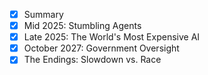 - [x] Summary
- [x] Mid 2025: Stumbling Agents
- [x] Late 2025: The World's Most Expensive AI
- [x] October 2027: Government Oversight
- [x] The Endings: Slowdown vs. Race 